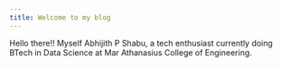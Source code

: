 ```yaml
---
title: Welcome to my blog
---
```


Hello there!!
Myself Abhijith P Shabu, a tech enthusiast currently doing BTech in Data Science at Mar Athanasius College of Engineering.
